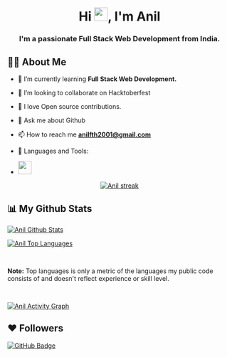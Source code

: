 

 
 <h1 align="center">Hi <img src="https://raw.githubusercontent.com/MartinHeinz/MartinHeinz/master/wave.gif"  width="30px">, I'm Anil</h1>

<h3 align="center">I'm a passionate  Full Stack Web Development from India.</h3>

  
  

##  🙋‍♂️ About Me

  

-  🌱 I’m currently learning **Full Stack Web Development.**
- 👯 I’m looking to collaborate on Hacktoberfest
-  👐 I love Open source contributions.

-  🙏 Ask me about Github

-  📫 How to reach me **anilfth2001@gmail.com**
-  🚀 Languages and Tools:
-  <img src="https://raw.githubusercontent.com/MartinHeinz/MartinHeinz/master/wave.gif"  width="30px">

  

  

<p align="center">

<a href="https://github.com/anilfth/github-readme-streak-stats">

<img title="🔥 Get streak stats for your profile at git.io/streak-stats"  alt="Anil streak"  src="https://github-readme-streak-stats.herokuapp.com/?user=anilfth&theme=black-ice&hide_border=true&stroke=0000&background=060A0CD0"/>

</a>

</p>

  

##  📊 My Github Stats

  



<a href="https://github.com/anilfth/github-readme-stats"><img alt="Anil Github Stats"  src="https://github-readme-stats.vercel.app/api?username=anilfth&show_icons=true&count_private=true&theme=react&hide_border=true&bg_color=0D1117"  /></a>

<a href="https://github.com/anilfth/github-readme-stats"><img alt="Anil Top Languages"  src="https://github-readme-stats.vercel.app/api/top-langs/?username=anilfth&langs_count=8&count_private=true&layout=compact&theme=react&hide_border=true&bg_color=0D1117"  /></a>

<br/>

<b>Note:</b> Top languages is only a metric of the languages my public code consists of and doesn't reflect experience or skill level.

  

<br/>

  

<a href="https://github.com/anilfth/github-readme-activity-graph"><img alt="Anil Activity Graph"  src="https://activity-graph.herokuapp.com/graph?username=anilfth&bg_color=0D1117&color=5BCDEC&line=5BCDEC&point=FFFFFF&hide_border=true"  /></a>
  

  

##  ❤ Followers

<a href="https://github.com/anilfth?tab=followers"><img src="https://img.shields.io/github/followers/anilfth?label=Followers&style=social"  alt="GitHub Badge"></a>

